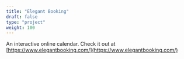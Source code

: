 ```yaml
---
title: "Elegant Booking"
draft: false
type: "project"
weight: 100
---
```


An interactive online calendar. Check it out at [https://www.elegantbooking.com/](https://www.elegantbooking.com/)
